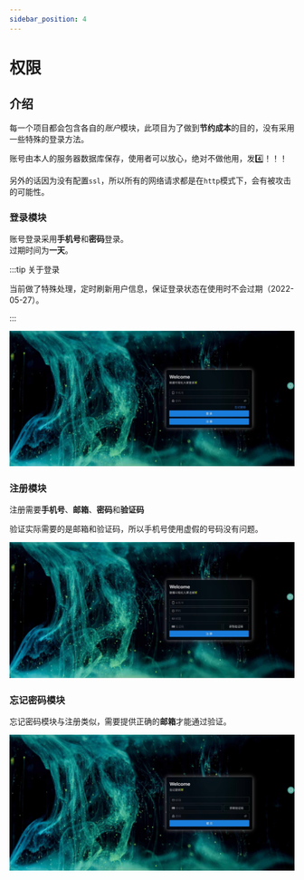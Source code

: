 ```yaml
---
sidebar_position: 4
---
```


# 权限  

## 介绍  

  每一个项目都会包含各自的*账户*模块，此项目为了做到**节约成本**的目的，没有采用一些特殊的登录方法。  

  账号由本人的服务器数据库保存，使用者可以放心，绝对不做他用，发4️⃣！！！   

  另外的话因为没有配置`ssl`，所以所有的网络请求都是在`http`模式下，会有被攻击的可能性。  

### 登录模块  

  账号登录采用**手机号**和**密码**登录。  
  过期时间为**一天**。  

:::tip 关于登录

当前做了特殊处理，定时刷新用户信息，保证登录状态在使用时不会过期（2022-05-27）。  

:::

  ![登录](/img/docs/权限/login-intro.png)   

### 注册模块  

  注册需要**手机号**、**邮箱**、**密码**和**验证码**  
  
  验证实际需要的是邮箱和验证码，所以手机号使用虚假的号码没有问题。  

  ![注册](/img/docs/权限/register-intro.png)   

### 忘记密码模块  

  忘记密码模块与注册类似，需要提供正确的**邮箱**才能通过验证。  

  ![忘记密码](/img/docs/权限/forget-intro.png)   
